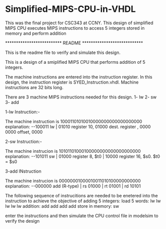 # Simplified-MIPS-CPU-in-VHDL
This was the final project for CSC343 at CCNY. This design of simplified MIPS CPU executes MIPS instructions to access 5 integers stored in memory and perform addition

************************** README ****************************

This is the readme file to verify and simulate this design.

This is a design of a smiplified MIPS CPU that performs addition of 
5 integers.

The machine instructions are entered into the instruction register.
In this design, the instruction register is SYED_Instruction.vhdl.
Machine instructions are 32 bits long. 

There are 3 machine MIPS instructions needed for this design.
1- lw
2- sw
3- add

1-lw Instruction:-

The machine instruction is 10001101010010000000000000000000
explanation: --100011 lw | 01010 register 10, 01000 dest. register , 0000 0000 offset, 0000

2-sw Instruction:-

The machine instrucion is 10101101000100000000000000000000
explanation: --101011 sw | 01000 register 8, $t0 | 10000 register 16, $s0. $t0 = $s0

3-add INstruction

The machine instrucion is 00000001000010011010100000000000
explanation: --000000 add (R-type) | rs 01000 | rt 01001 | rd 10101

The following sequence of instrucitions are needed to be enetered 
into the instruction to achieve the objective of adding 5 integers:
load 5 words:
lw
lw
lw
lw
lw
addition:
add
add
add
add
store in memory:
sw

enter the instructions and then simulate the CPU control file in modelsim to verify the design
